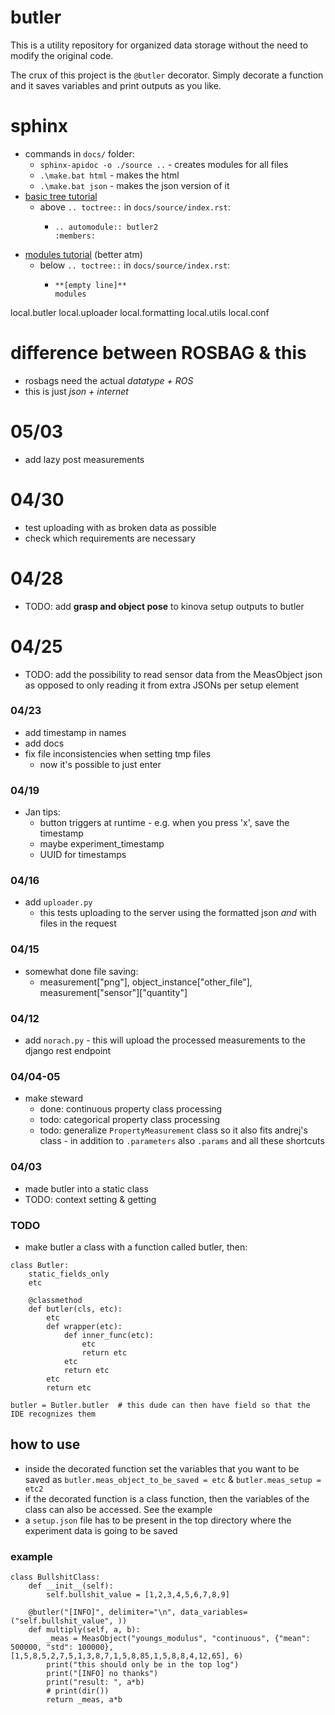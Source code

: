 # butler
This is a utility repository for organized data storage without the need to modify the original code.

The crux of this project is the `@butler` decorator. Simply decorate a function and it saves variables and print outputs as you like.

# sphinx
- commands in `docs/` folder:
  - `sphinx-apidoc -o ./source ..` - creates modules for all files
  - `.\make.bat html` - makes the html
  - `.\make.bat json` - makes the json version of it
- [basic tree tutorial](https://eikonomega.medium.com/getting-started-with-sphinx-autodoc-part-1-2cebbbca5365)
  - above `.. toctree::` in `docs/source/index.rst`:
    - ```
      .. automodule:: butler2
      :members:
      ```
- [modules tutorial](https://www.youtube.com/watch?v=b4iFyrLQQh4) (better atm)
  - below `.. toctree::` in `docs/source/index.rst`:
    - ```
      **[empty line]**
      modules
      ```

local.butler
local.uploader
local.formatting
local.utils
local.conf

# difference between ROSBAG & this
- rosbags need the actual *datatype + ROS*
- this is just *json + internet*

# 05/03
- add lazy post measurements

# 04/30
- test uploading with as broken data as possible
- check which requirements are necessary

# 04/28
- TODO: add **grasp and object pose** to kinova setup outputs to butler

# 04/25
- TODO: add the possibility to read sensor data from the MeasObject json as opposed to only reading it from extra JSONs per setup element

### 04/23
- add timestamp in names
- add docs
- fix file inconsistencies when setting tmp files
  - now it's possible to just enter

### 04/19
- Jan tips:
  - button triggers at runtime - e.g. when you press 'x', save the timestamp
  - maybe experiment_timestamp
  - UUID for timestamps

### 04/16
- add `uploader.py`
  - this tests uploading to the server using the formatted json *and* with files in the request

### 04/15
- somewhat done file saving:
  - measurement["png"], object\_instance["other\_file"], measurement["sensor"]["quantity"] 

### 04/12
- add `norach.py` - this will upload the processed measurements to the django rest endpoint

### 04/04-05
- make steward
  - done: continuous property class processing
  - todo: categorical property class processing
  - todo: generalize `PropertyMeasurement` class so it also fits andrej's class - in addition to `.parameters` also `.params` and all these shortcuts

### 04/03
- made butler into a static class
- TODO: context setting & getting

### TODO
- make butler a class with a function called butler, then:
```
class Butler:
    static_fields_only
    etc
    
    @classmethod
    def butler(cls, etc):
        etc
        def wrapper(etc):
            def inner_func(etc):
                etc
                return etc
            etc
            return etc
        etc
        return etc

butler = Butler.butler  # this dude can then have field so that the IDE recognizes them
```

## how to use
- inside the decorated function set the variables that you want to be saved as `butler.meas_object_to_be_saved = etc` & `butler.meas_setup = etc2`
- if the decorated function is a class function, then the variables of the class can also be accessed. See the example
- a `setup.json` file has to be present in the top directory where the experiment data is going to be saved


### example
```
class BullshitClass:
    def __init__(self):
        self.bullshit_value = [1,2,3,4,5,6,7,8,9]

    @butler("[INFO]", delimiter="\n", data_variables=("self.bullshit_value", ))
    def multiply(self, a, b):
        _meas = MeasObject("youngs_modulus", "continuous", {"mean": 500000, "std": 100000}, [1,5,8,5,2,7,5,1,3,8,7,1,5,8,85,1,5,8,8,4,12,65], 6)
        print("this should only be in the top log")
        print("[INFO] no thanks")
        print("result: ", a*b)
        # print(dir())
        return _meas, a*b

```

